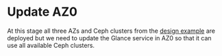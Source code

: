 # Update AZ0

At this stage all three AZs and Ceph clusters from
the [design example](../design.md) are deployed but
we need to update the Glance service in AZ0 so that
it can use all available Ceph clusters.
